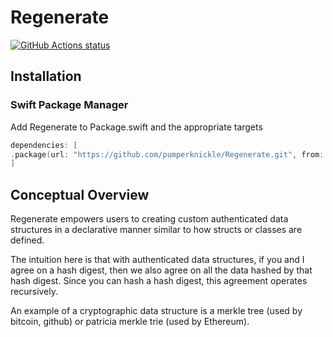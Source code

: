 # Regenerate

<p align="left">
  <a href="https://github.com/pumperknickle/Regenerate/actions?query=workflow%3ABuild"><img alt="GitHub Actions status" src="https://github.com/pumperknickle/Regenerate/workflows/Build/badge.svg"></a>
</p>

  
## Installation
### Swift Package Manager

Add Regenerate to Package.swift and the appropriate targets
```swift
dependencies: [
.package(url: "https://github.com/pumperknickle/Regenerate.git", from: "1.0.0")
]
```

## Conceptual Overview

Regenerate empowers users to creating custom authenticated data structures in a declarative manner similar to how structs or classes are defined.

The intuition here is that with authenticated data structures, if you and I agree on a hash digest, then we also agree on all the data hashed by that hash digest. Since you can hash a hash digest, this agreement operates recursively.

An example of a cryptographic data structure is a merkle tree (used by bitcoin, github) or patricia merkle trie (used by Ethereum).
